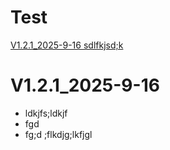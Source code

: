 # Test


[V1.2.1_2025-9-16 sdlfkjsd;k ](https://github.com/Chauvet-Pro/MAVERICKFORCEXSPOT/raw/760d82e0adb6f730bc54cb92bceaf61a941473db/firmware/V1.250728.zip)
# V1.2.1_2025-9-16
* ldkjfs;ldkjf
* fgd
* fg;d ;flkdjg;lkfjgl 
  

